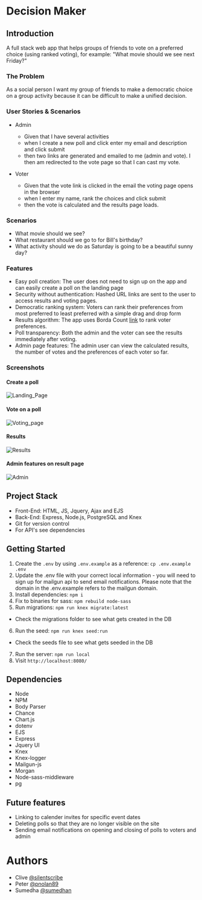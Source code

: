 # Decision Maker

## Introduction
A full stack web app that helps groups of friends to vote on a preferred choice (using ranked voting), for example: "What movie should we see next Friday?" 

### The Problem

As a social person I want my group of friends to make a democratic choice on a group activity because it can be difficult to make a unified decision.

### User Stories & Scenarios

* Admin
  - Given that I have several activities
  - when I create a new poll and click enter my email and description and click submit
  - then two links are generated and emailed to me (admin and vote). I then am redirected to the vote page so that I can cast my vote.

* Voter
  - Given that the vote link is clicked in the email the voting page opens in the browser
  - when I enter my name, rank the choices and click submit
  - then the vote is calculated and the results page loads.

### Scenarios

- What movie should we see?
- What restaurant should we go to for Bill's birthday?
- What activity should we do as Saturday is going to be a beautiful sunny day?

### Features

- Easy poll creation:  The user does not need to sign up on the app and can easily create a poll on the landing page
- Security without authentication: Hashed URL links are sent to the user to access results and voting pages. 
- Democratic ranking system: Voters can rank their preferences from most preferred to least preferred with a simple drag and drop form
- Results algorithm: The app uses Borda Count [link](https://en.wikipedia.org/wiki/Borda_count) to rank voter preferences.
- Poll transparency: Both the admin and the voter can see the results immediately after voting.
- Admin page features: The admin user can view the calculated results, the number of votes and the preferences of each voter so far.

### Screenshots

#### Create a poll
![Landing_Page](./Screenshots/Landing_Page.png)

#### Vote on a poll
![Voting_page](./Screenshots/vote_page.png)

#### Results
![Results](./Screenshots/Result.png)

#### Admin features on result page
![Admin](./Screenshots/admin_view.png)

## Project Stack

- Front-End: HTML, JS, Jquery, Ajax and EJS
- Back-End: Express, Node.js, PostgreSQL and Knex
- Git for version control
- For API's see dependencies

## Getting Started

1. Create the `.env` by using `.env.example` as a reference: `cp .env.example .env`
2. Update the .env file with your correct local information - you will need to sign up for mailgun api to send email notifications. Please note that the domain in the .env.example refers to the mailgun domain.
3. Install dependencies: `npm i`
4. Fix to binaries for sass: `npm rebuild node-sass`
5. Run migrations: `npm run knex migrate:latest`
  - Check the migrations folder to see what gets created in the DB
6. Run the seed: `npm run knex seed:run`
  - Check the seeds file to see what gets seeded in the DB
7. Run the server: `npm run local`
8. Visit `http://localhost:8080/`

## Dependencies

- Node 
- NPM 
- Body Parser 
- Chance
- Chart.js 
- dotenv
- EJS
- Express
- Jquery UI
- Knex
- Knex-logger
- Mailgun-js
- Morgan
- Node-sass-middleware
- pg

## Future features

- Linking to calender invites for specific event dates
- Deleting polls so that they are no longer visible on the site
- Sending email notifications on opening and closing of polls to voters and admin

# Authors
- Clive [@silentscribe](https://github.com/silentscribe)
- Peter [@pnolan89](https://github.com/pnolan89)
- Sumedha [@sumedhan](https://github.com/sumedhan)
